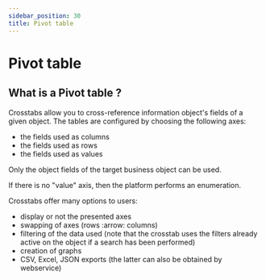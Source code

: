 ```yaml
---
sidebar_position: 30
title: Pivot table
---
```


# Pivot table

## What is a Pivot table ?

Crosstabs allow you to cross-reference information object's fields of a given object. The tables are configured by choosing the following axes:
- the fields used as columns
- the fields used as rows
- the fields used as values

Only the object fields of the target business object can be used.

If there is no "value" axis, then the platform performs an enumeration.

Crosstabs offer many options to users:
- display or not the presented axes
- swapping of axes (rows :arrow: columns)
- filtering of the data used (note that the crosstab uses the filters already active on the object if a search has been performed)
- creation of graphs
- CSV, Excel, JSON exports (the latter can also be obtained by webservice)